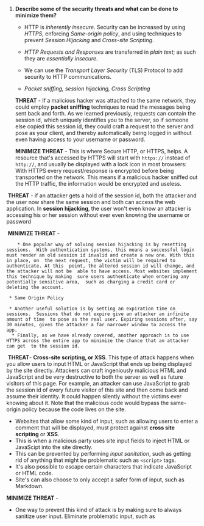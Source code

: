 

1. **Describe some of the security threats and what can be done to minimize them?**

   * HTTP is *inherently insecure*. Security can be increased by using *HTTPS*, enforcing *Same-origin policy*, and using techniques to prevent *Session Hijacking* and *Cross-site Scripting*.

   * *HTTP Requests and Responses* are transferred in *plain text*; as such they are *essentially insecure*.

   * We can use the *Transport Layer Security* (TLS) Protocol to add security to HTTP communications.

   * *Packet sniffing, session hijacking, Cross Scripting* 

     

   **THREAT** - If a malicious hacker was attached to the same network, they could employ **packet sniffing** techniques to read the messages being sent back and forth. As we learned previously, requests can contain the session id, which uniquely  identifies you to the server, so if someone else copied this session id, they could craft a request to the server and pose as your client, and thereby automatically being logged in without even having access to your username or password.

   **MINIMIZE THREAT** - This is where Secure HTTP, or HTTPS, helps. A resource that's accessed by HTTPS will start with `https://` instead of `http://`, and usually be displayed with a lock icon in most browsers: With HTTPS every request/response is encrypted before being transported  on the network. This means if a malicious hacker sniffed out the HTTP  traffic, the information would be encrypted and useless.



​		**THREAT** - if an attacker gets a hold of the session id, both the attacker and the  user now share the    same session and both can access the web application. In **session hijacking**, the user won't even know an attacker is accessing his or her session without ever even knowing the username or password

​	   **MINIMIZE THREAT** - 

		* One popular way of solving session hijacking is by resetting sessions.  With authentication systems, this means a successful login must render an old session id invalid and create a new one. With this in place, on  the next request, the victim will be required to authenticate. At this  point, the altered session id will change, and the attacker will not be  able to have access. Most websites implement this technique by making  sure users authenticate when entering any potentially sensitive area,  such as charging a credit card or deleting the account.
	
	 * Same Origin Policy 
	
	 * Another useful solution is by setting an expiration time on sessions.  Sessions that do not expire give an attacker an infinite amount of time  to pose as the real user. Expiring sessions after, say 30 minutes, gives the attacker a far narrower window to access the app.
	  * Finally, as we have already covered, another approach is to use HTTPS across the entire app to minimize the chance that an attacker can get  to the session id.
	
	    

​		**THREAT**- **Cross-site scripting, or XSS**. This type of attack  happens when you allow users to input HTML or JavaScript that ends up  being displayed by the site directly.  Attackers can craft ingeniously malicious HTML and JavaScript and be  very destructive to both the server as well as future visitors of this  page. For example, an attacker can use JavaScript to grab the session id of every future visitor of this site and then come back and assume their identity. It could happen silently without the victims ever knowing about it. Note that the malicious code would bypass the same-origin policy because the code lives on the site.

- Websites that allow some kind of input, such as allowing users to enter a comment that will be displayed, must protect against **cross site scripting** or **XSS**.
- This is when a malicious party uses site input fields to inject HTML or JavaScipt into the site directly.
- This can be prevented by performing *input sanitation*, such as getting rid of anything that might be problematic such as `<script>` tags.
- It's also possible to escape certain characters that indicate JavaScript or HTML code.
- Site's can also choose to only accept a safer form of input, such as Markdown.

**MINIMIZE THREAT** - 

* One way to prevent this kind of attack is by making sure to always  sanitize user input. Eliminate problematic input, such as <script> tags, or disallowing HTML and JavaScript input altogether in favor of a safer format, like Markdown.
* The second way to guard against XSS is to escape all user input data  when displaying it. If you do need to allow users to input HTML and  JavaScript, then when you print it out, make sure to escape it so that  the browser does not interpret it as code.

 



2. **What is the Same Origin Policy? How it is used to mitigate certain security threats?**

The same-origin policy is an important concept that permits unrestricted interaction between resources originating from the same origin, but restricts certain interactions between resources originating from  different origins. What we mean by *origin* here is the combination of a url's **scheme, hostname, and port**. So `http://mysite.com/doc1` would be considered to have the same origin as `http://mysite.com/doc2`, but a different origin to `https://mysite.com/doc2` (different scheme), `http://mysite.com:4000/doc2` (different port), and `http://anothersite.com/doc2` (different host).

Same-origin policy doesn't restrict *all* cross-origin requests.  Requests such as linking, redirects, or form submissions to different  origins are typically allowed. Also typically allowed is the embedding of resources from other origins, such as scripts, css stylesheets, images and other media, fonts, and iframes. What *is* typically restricted are cross-origin requests where resources are being accessed programmatically using APIs such as `XMLHttpRequest` or `fetch` (the details of which are beyond the scope of this book).   



3. **TLS HANDSHAKE STEPS**
   - The *TLS Handshake* is the process by which a client and a server *exchange encryption keys*.
   - The *TLS Handshake* must be performed before secure data exchange can begin; it involves *several round-trips of latency* and therefore has an *impact on performance*.

TLS assumes TCP is being used at the Transport layer, and the TLS Handshake takes place after the TCP Handshake. A step-by-step description of the TLS Handshake process might look something like this:

1. The TLS Handshake begins with a `ClientHello` message which is sent immediately after the TCP `ACK`. Among other things, this message contains the maximum version of the TLS protocol that the client can support, and a list of Cipher Suites that the client is able to use (we'll discuss Cipher Suites a little later on).
2. On receiving the `ClientHello` message, the server responds with a message of its own. This message includes a `ServerHello`, which sets the protocol version and Cipher Suite, as well as other related information. As part of this message the server also sends its certificate (which contains its public key), and a `ServerHelloDone` marker which indicates to the client that it has finished with this step of the handshake.
3. Once the client has received the `ServerHelloDone` marker, it will initiate the key exchange process. It's this key exchange process that ultimately enables both the client and server to securely obtain a copy of the symmetric encryption key that will be used for the bulk of the secure message transfer between the two parties. The exact process for generating the symmetric keys will vary depending on which key exchange algorithm was selected as part of the Cipher Suite (e.g. RSA, Diffie-Hellman, etc). You don't need to worry about the distinctions between these key exchange mechanisms, but as an example RSA works in the following way:
   - The client generates what's known as a 'pre-master secret', encrypts it using the server's public key, and sends it to the server.
   - The server will receive the encrypted 'pre-master secret' and decrypt it using its private key.
   - Both client and server will use the 'pre-master' secret, along with some other pre-agreed parameters, to generate the same symmetric key.
   - As part of the communication which includes the `ClientKeyExchange` message (e.g. the pre-master secret), the client also sends a `ChangeCipherSpec` flag, which tells the server that encrypted communications should now start using the symmetric keys. Additionally this communication includes a `Finished` flag to indicate that the client is now done with the TLS Handshake.
4. The server also sends a message with `ChangeCipherSpec` and `Finished` flags. The client and server can now begin secure communication using the symmetric key.



![Graphic illustrating the steps of TLS Handshake](https://da77jsbdz4r05.cloudfront.net/images/ls170/tls-encryption-tls-handshake.png)



As you can see, the TLS Handshake is a fairly complicated process.  Note that the exact process will vary according to which version of TLS is used. The key points to remember about the TLS Handshake process is that it is used to:

- Agree which version of TLS to be used in establishing a secure connection.
- Agree on the various algorithms that will be included in the cipher suite.
- Enable the exchange of symmetric keys that will be used for message encryption.

Something you should be aware of is that one of the implications of this complexity is its impact on performance. The TLS handshake can add up to two round-trips of latency (depending on the TLS version) to the establishment of a connection between client and server prior to the point where any application data can be sent. This is on top of the initial round trip resulting from the TCP Handshake.



4. **What is symmetric key encryption? What is it used for?**

- Symmetric key encryption is an encrypted communication system in which both the sender and receiver posses a shared encryption key.

- The advantages to this are that it facilitates two-way communication. Both parties can use the shared key to encode, send, and decode messages to and from the other.

- This disadvantage is that a symmetric system relies on the fact that no one else has access to the key in order for it to remain secure.

- This means that it requires a secure way for both paries to exchange keys before symmetric encryption can be established, and this is difficult to do on the web.

- For this reason, it is used in *conjunction* with asymmetric key encryption, which facilitates a secure exchange of a shared key

  

5. **What is asymmetric key encryption? What is it used for?**

- Asymmetric Key Encryption is an encrypted communications system which uses two distinct keys: a public key and a private key.
- The public key is used to encrypt and send a secure message to the recipient, who holds the private key, which is used to decode the encrypted message.
- This only facilitates one way communication, in which only the party who holds the private key can receive and decode secure communications.
- However, because it works only one way, we can see asymmetric key encryption as a means for hosts to exchange symmetric encryption keys during the TLS handshake process.



6. **Describe SSL/TLS encryption process.**
   * *TLS encryption* allows us to *encode messages* so that they can only be read by those with an authorized means of decoding the message
   * TLS encryption uses a combination of *Symmetric Key Encryption* and *Asymmetric Key Encryption*. Encryption of the initial key exchange is performed asymmetrically, and subsequent communications are symmetrically encrypted.

HTTPS sends messages through a cryptographic protocol called [TLS](http://en.wikipedia.org/wiki/Transport_Layer_Security) for encryption. Earlier versions of HTTPS used `SSL`or Secure Sockets Layer until `TLS` was developed. These cryptographic protocols use certificates to  communicate with remote servers and exchange security keys before data  encryption happens. 

To securely send messages via HTTP we want both the request *and* the response to be encrypted in a such a way that they can only be decrypted by the intended recipient. The most efficient way to do this is via symmetric key cryptography. If we want to use symmetric keys however, we also need a way to securely exchange the symmetric key.



7. **Describe the pros and cons of TLS Handshake**

The way in which TLS (Transport Leyer Security) sets up an encrypted connection is via a process known as the TLS Handshake.  The clever thing about TLS is the way that it uses a combination of symmetric and asymmetric cryptography. 

​	Why? Cryptography- techniques to secure communication

  - encryption keys- you can only decipher the message with an encryption key that both sides agree on and copy/ we can now encrypt and decrypt
  - No one else can have the key! How can we exchange this key without anyone else getting it? We must encrypt the encryption key![Simple Alice and Bob graphic illustrating the mechanics of asymmetric key encryption](https://da77jsbdz4r05.cloudfront.net/images/ls170/tls-encryption-asymmetric.png)
  - Asymmetric Key Encryption- 
    - aka public key encyrption uses a pair of keys- a public key and a private key.
    - Unlike the symmetric system where the same key is used to encrypt and decrypt messages, in the asymmetric system the keys in the pair are non-identical: the public key is used to encrypt and the private key to decrypt.
    - The important thing to understand is that messages encrypted with the public key can *only* be decrypted with the private key. The public key is made openly available but the private key is kept in the sole possession of the message receiver.
    - An important thing to note here is that this encryption is primarily intended to work in one direction. Bob can send Alice messages encrypted with the public key which she can then decrypt with the private one. The same key pair would not be used in the other direction for secure communication, since anyone with access to the public key can decrypt the message.

![Simple Alice and Bob graphic illustrating the mechanics of asymmetric key encryption](https://da77jsbdz4r05.cloudfront.net/images/ls170/tls-encryption-asymmetric.png)

8. **Why do we need digital TLS/SSL certificates?**

   * *TLS authentication* is a means of *verifying the identity* of a participant in a message exchange.
   * TLS Authentication is implemented through the use of *Digital Certificates*.
   * Certificates are *signed* by a *Certificate Authority*, and work on the basis of a *Chain of Trust* which leads to one of a small group of highly trusted *Root CAs*.
   * The server's certificate is *sent* during the *TLS Handshake* process.

   1. So we don't interact with a false website.

   2. During the description of the TLS Handshake, we mentioned Cipher Suites a few times. So what exactly is a Cipher Suite?

   A *cipher* is a cryptographic algorithm; in other words they are sets of steps for performing encryption, decryption, and other related tasks. A *cipher suite* is a suite, or set, of ciphers.

   TLS uses different ciphers for different aspects of establishing and maintaining a secure connection. There are many algorithms which can be used for performing the key exchange process, as well as for carrying out authentication, symmetric key encryption, and checking message integrity.

   The algorithms for performing each of these tasks, when combined, form the *cipher suite*. The suite to be used is agreed as part of the TLS Handshake. As part of the `ClientHello` message, the client sends a list of algorithms it supports for each required task, and the server chooses from these according to which algorithms it also supports.

   - The server sends its certificate, which includes its *public* key.

   - The server creates a 'signature' in the form of some data encrypted with the server's *private* key.

   - The signature is transmitted in a message along with the original data from which the signature was created.

   - On receipt of the message, the client decrypts the signature using the server's public key and compares the decrypted data to the original version.

   - If the two versions match then the encrypted version could only have been created by a party in possession of the private key.

   - Following a process such as this we can identify that the server which provided the certificate during the initial part of the TLS Handshake as being in possession of the private key, and therefore the actual owner of the certificate.
     * There's still an issue here though. What's to stop a malicious third-party creating their own key pair and certificate identifying them as, say, a well-known bank? Just as it's possible to create a fake ID card in the real world, it's possible to create a fake digital certificate. How are we to know if a certificate is genuine or not? This is where Certificate Authorities come in.
     
       

9. **What is CA hierarchy and what is its role in providing secure message transfer?**

   1. So who exactly are these Certificate Authorities, and why should we trust them? There are different 'levels' of CA. An 'Intermediate CA' can be any company or body authorised by a 'Root CA' to issue certificates on its behalf. A widely-used Intermediate CA is Let's Encrypt, who provide free, automated certificates.

   2. Client software, such as browsers, store a list of these authorities along with their Root Certificates (which includes their public key). When receiving a certificate for checking, the browser can go up the chain to the Root Certificate stored in its list.

   3. The purpose of this chain-like structure is the level of security it provides. The private keys of the Root CAs are kept behind many layers of security in order to be kept as inaccessible as possible. As such they don't issue end-user certificates, but leave that up to the Intermediate CAs. Additionally, if the private key of an Intermediate CA somehow became compromised, the root CA can revoke the certificate for Intermediate, therefore invalidating all of the certificates down the chain from it, and simply issue a new one.

   

10. **What is Cipher Suites and what do we need it for?**
    * A *cipher suite* is the *agreed set of algorithms* used by the client and server during the secure message exchange.

During the description of the TLS Handshake, we mentioned Cipher Suites a few times. So what exactly is a Cipher Suite?

A *cipher* is a cryptographic algorithm; in other words they are sets of steps for performing encryption, decryption, and other related tasks. A *cipher suite* is a suite, or set, of ciphers.

TLS uses different ciphers for different aspects of establishing and maintaining a secure connection. There are many algorithms which can be used for performing the key exchange process, as well as for carrying out authentication, symmetric key encryption, and checking message integrity.

The algorithms for performing each of these tasks, when combined, form the *cipher suite*. The suite to be used is agreed as part of the TLS Handshake. As part of the `ClientHello` message, the client sends a list of algorithms it supports for each required task, and the server chooses from these according to which algorithms it also supports.



11. **How does TLS add a security layer to HTTP?**

* TLS used to be SSL 

* 3 important security services that are provided by TLS:

* Each of these services are important in their own right, but when combined they provide for very secure message exchange over what is essentially an unsecure channel. Let's look a bit more closely at the nature of these services.

  1. *Encryption*-
     1. a process of encoding a message so that it can only be read by those with an authorized means of decoding the message
     2. See TLS Handshake 

  1. *Authentification*-
     1. a process to verify the identity of a particular party in the message exchange
     2. TLS Authentication is implemented through the use of *Digital Certificates*.
     3. Certificates are *signed* by a *Certificate Authority*, and work on the basis of a *Chain of Trust* which leads to one of a small group of highly trusted *Root CAs*

  1. *Integrity*-

     * *TLS Integrity* provides a means of *checking* whether a message has been *altered or interfered with* in transit.
     * TLS Integrity is implemented through the use of a *Message Authentication Code* (MAC).

     1. a process to detect whether a message has been interfered with or faked
        1. The main field that interests us in terms of providing message integrity is the `MAC` (*Message Authentication Code*- similar to checksum) field. Note that, though they use the same acronym, the Message Authentication Code is completely unrelated to the MAC Address (media access control address) discussed in an earlier lesson. The intention of the `MAC` field in a TLS record is to add a layer of security by providing a means of checking that the message hasn't been altered or tampered with in transit.
           1. The sender will create what's called a *digest* of the data payload. This is effectively a small amount of data derived from the actual data that will be sent in the message. The digest is created using a specific hashing algorithm combined with a pre-agreed hash value. This hashing algorithm to be used and hash value will have been agreed as part of the TLS Handshake process when the Cipher Suite is negotiated.
           2. The sender will then encrypt the data payload using the symmetric key (as described earlier in the Encryption section), encapsulate it into a TLS record, and pass this record down to the Transport layer to be sent to the other party.
           3. Upon receipt of the message, the receiver will decrypt the data payload using the symmetric key. The receiver will then also create a digest of the payload using the same algorithm and hash value. If the two digests match, this confirms the integrity of the message.



12. **What is server-side infrastructure? What are its basic components?**

A *web server* is typically a server that responds to requests for static assets: files, images, css, javascript, etc. These requests don't require any data processing, so can be handled by a simple web server.

An *application server*, on the other hand, is typically where application or business logic resides, and is where more complicated requests are handled. This is where your server-side code lives when deployed.

The application server will often consult a persistent *data store*, like a relational database, to retrieve or create data. Data stores can also be simple files, key/value stores, document stores and many other  variations, as long as it can save data in some format for later  retrieval and processing.



13. **What is a server? What is its role?**

Yet taken together as unified concept, the server-side infrastructure in its entirety is the "server" to the client. The word "server" is  severely overloaded, so it's important to keep in mind what exactly  we're talking about at every turn.



14. **What are optimizations that developers can do in order to improve performance and minimize latency?**

    - Cache 

    - reduce TCP connections 

    - Browser Optimization 

    - Compression techniques

    - DNS Optimizations 



15. **DTLS** 
    - DTLS stands for Datagram Transport Layer Security.
    - It is a separate protocol based on TLS that is used with network connections that utilize UDP instead of TCP
    - Because TLS is interlinked with TCP and the TCP handshake, separate  protocols are needed to meet the security requirements of UDP.